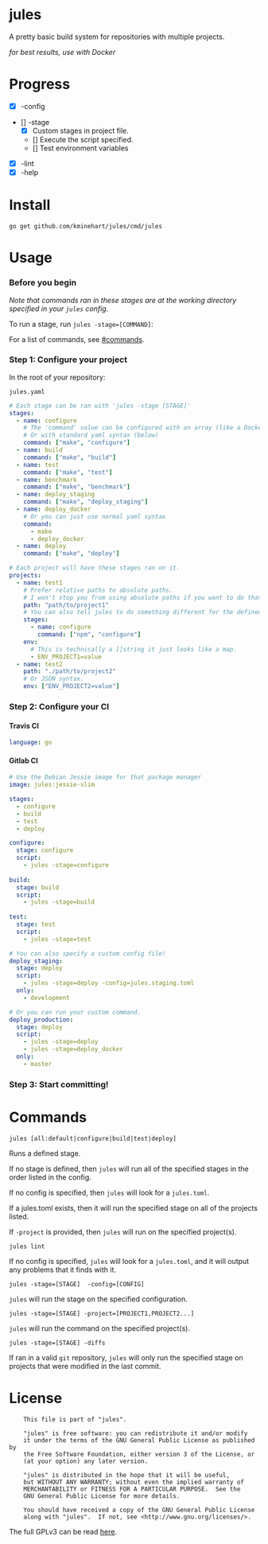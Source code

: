 # jules
A pretty basic build system for repositories with multiple projects.

_for best results, use with Docker_

# Progress
* [x] -config
* [] -stage
  * [x] Custom stages in project file.
  * [] Execute the script specified.
  * [] Test environment variables
* [x] -lint
* [x] -help

# Install

```
go get github.com/kminehart/jules/cmd/jules
```

# Usage

### Before you begin

_Note that commands ran in these stages are at the working directory specified in your `jules` config._

To run a stage, run `jules -stage=[COMMAND]`:

For a list of commands, see [#commands](#commands).

### Step 1:  Configure your project

In the root of your repository:

`jules.yaml`

```yaml
# Each stage can be ran with 'jules -stage [STAGE]'
stages:
  - name: configure
    # The 'command' value can be configured with an array (like a Dockerfile)
    # Or with standard yaml syntax (below)
    command: ["make", "configure"]
  - name: build
    command: ["make", "build"]
  - name: test
    command: ["make", "test"]
  - name: benchmark
    command: ["make", "benchmark"]
  - name: deploy_staging
    command: ["make", "deploy_staging"]
  - name: deploy_docker
    # Or you can just use normal yaml syntax
    command: 
      - make
      - deploy_docker
  - name: deploy
    command: ["make", "deploy"]

# Each project will have these stages ran on it.
projects:
  - name: test1
    # Prefer relative paths to absolute paths.
    # I won't stop you from using absolute paths if you want to do that though.
    path: "path/to/project1"
    # You can also tell jules to do something different for the defined stages for this project.
    stages:
      - name: configure
        command: ["npm", "configure"]
    env:
      # This is technically a []string it just looks like a map.
      - ENV_PROJECT1=value
  - name: test2
    path: "./path/to/project2"
    # Or JSON syntax.
    env: ["ENV_PROJECT2=value"]
```

### Step 2:  Configure your CI

#### Travis CI
```yml
language: go
```

#### Gitlab CI

```yml
# Use the Debian Jessie image for that package manager
image: jules:jessie-slim

stages:
  - configure
  - build
  - test
  - deploy

configure:
  stage: configure
  script:
    - jules -stage=configure
    
build:
  stage: build
  script:
    - jules -stage=build
    
test:
  stage: test
  script:
    - jules -stage=test

# You can also specify a custom config file!
deploy_staging:
  stage: deploy
  script:
    - jules -stage=deploy -config=jules.staging.toml
  only:
    - development

# Or you can run your custom command.
deploy_production:
  stage: deploy
  script:
    - jules -stage=deploy
    - jules -stage=deploy_docker
  only:
    - master
```

### Step 3: Start committing!

# Commands

```
jules [all:default|configure|build|test|deploy]
```

Runs a defined stage.

If no stage is defined, then `jules` will run all of the specified stages in the order listed in the config.

If no config is specified, then `jules` will look for a `jules.toml`. 

If a jules.toml exists, then it will run the specified stage on all of the projects listed.

If `-project` is provided, then `jules` will run on the specified project(s).

```
jules lint
```

If no config is specified, `jules` will look for a `jules.toml`, and it will output any problems that it finds with it.

```
jules -stage=[STAGE]  -config=[CONFIG]
```

`jules` will run the stage on the specified configuration.

```
jules -stage=[STAGE] -project=[PROJECT1,PROJECT2...]
```

`jules` will run the command on the specified project(s).

```
jules -stage=[STAGE] -diffs
```

If ran in a valid `git` repository, `jules` will only run the specified stage on projects that were modified in the last commit. 

# License

```
    This file is part of "jules".

    "jules" is free software: you can redistribute it and/or modify
    it under the terms of the GNU General Public License as published by
    the Free Software Foundation, either version 3 of the License, or
    (at your option) any later version.

    "jules" is distributed in the hope that it will be useful,
    but WITHOUT ANY WARRANTY; without even the implied warranty of
    MERCHANTABILITY or FITNESS FOR A PARTICULAR PURPOSE.  See the
    GNU General Public License for more details.

    You should have received a copy of the GNU General Public License
    along with "jules".  If not, see <http://www.gnu.org/licenses/>.
```

The full GPLv3 can be read [here](LICENSE).

